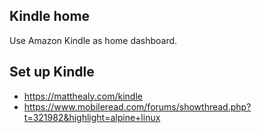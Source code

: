 ## Kindle home

Use Amazon Kindle as home dashboard.

## Set up Kindle

- https://matthealy.com/kindle
- https://www.mobileread.com/forums/showthread.php?t=321982&highlight=alpine+linux
